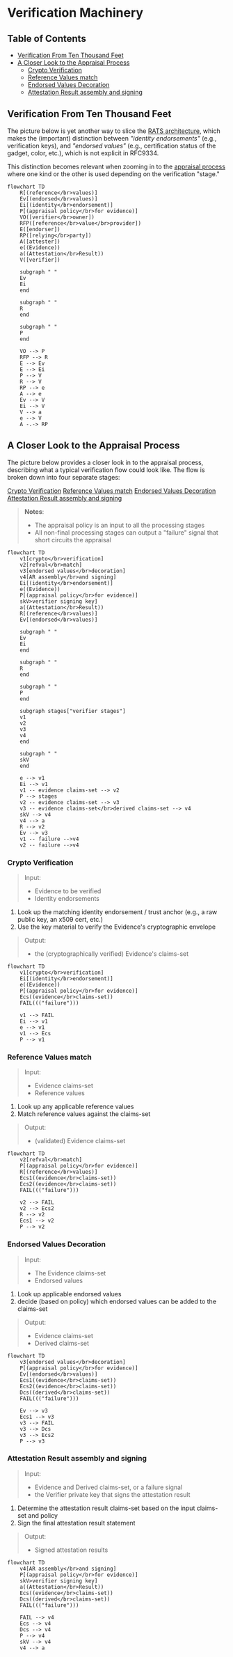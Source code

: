 
# Verification Machinery <!-- omit in toc -->

## Table of Contents <!-- omit in toc -->
- [Verification From Ten Thousand Feet](#verification-from-ten-thousand-feet)
- [A Closer Look to the Appraisal Process](#a-closer-look-to-the-appraisal-process)
  - [Crypto Verification](#crypto-verification)
  - [Reference Values match](#reference-values-match)
  - [Endorsed Values Decoration](#endorsed-values-decoration)
  - [Attestation Result assembly and signing](#attestation-result-assembly-and-signing)

## Verification From Ten Thousand Feet

The picture below is yet another way to slice the [RATS architecture](https://www.rfc-editor.org/rfc/rfc9334.html#figure-1), which makes the (important) distinction between _"identity endorsements"_ (e.g., verification keys), and _"endorsed values"_ (e.g., certification status of the gadget, color, etc.), which is not explicit in RFC9334.

This distinction becomes relevant when zooming in to the [appraisal process](#a-closer-look-to-the-appraisal-process) where one kind or the other is used depending on the verification "stage."

```mermaid
flowchart TD
    R[(reference</br>values)]
    Ev[(endorsed</br>values)]
    Ei[(identity</br>endorsement)]
    P[(appraisal policy</br>for evidence)]
    VO([verifier</br>owner])
    RFP([reference</br>value</br>provider])
    E([endorser])
    RP([relying</br>party])
    A([attester])
    e((Evidence))
    a((Attestation</br>Result))
    V([verifier])

    subgraph " "
    Ev
    Ei
    end

    subgraph " "
    R
    end
    
    subgraph " "
    P
    end

    VO --> P
    RFP --> R
    E --> Ev
    E --> Ei
    P --> V
    R --> V
    RP --> e
    A --> e
    Ev --> V
    Ei --> V
    V --> a
    e --> V
    A -.-> RP

```

## A Closer Look to the Appraisal Process

The picture below provides a closer look in to the appraisal process, describing what a typical verification flow could look like.  The flow is broken down into four separate stages:

[Crypto Verification](#crypto-verification)
[Reference Values match](#reference-values-match)
[Endorsed Values Decoration](#endorsed-values-decoration)
[Attestation Result assembly and signing](#attestation-result-assembly-and-signing)

> **Notes**:
>
> * The appraisal policy is an input to all the processing stages
> * All non-final processing stages can output a "failure" signal that short circuits the appraisal
  
```mermaid
flowchart TD
    v1[crypto</br>verification]
    v2[refval</br>match]
    v3[endorsed values</br>decoration]
    v4[AR assembly</br>and signing]
    Ei[(identity</br>endorsement)]
    e((Evidence))
    P[(appraisal policy</br>for evidence)]
    skV>verifier signing key]
    a((Attestation</br>Result))
    R[(reference</br>values)]
    Ev[(endorsed</br>values)]

    subgraph " "
    Ev
    Ei
    end

    subgraph " "
    R
    end
    
    subgraph " "
    P
    end

    subgraph stages["verifier stages"]
    v1
    v2
    v3
    v4
    end

    subgraph " "
    skV
    end

    e --> v1
    Ei --> v1
    v1 -- evidence claims-set --> v2
    P --> stages
    v2 -- evidence claims-set --> v3
    v3 -- evidence claims-set</br>derived claims-set --> v4
    skV --> v4
    v4 --> a
    R --> v2
    Ev --> v3
    v1 -- failure -->v4
    v2 -- failure -->v4
```

### Crypto Verification

> Input:
>
> * Evidence to be verified
> * Identity endorsements

1. Look up the matching identity endorsement / trust anchor (e.g., a raw public key, an x509 cert, etc.)
1. Use the key material to verify the Evidence's cryptographic envelope

> Output:
>
> * the (cryptographically verified) Evidence's claims-set

```mermaid
flowchart TD
    v1[crypto</br>verification]
    Ei[(identity</br>endorsement)]
    e((Evidence))
    P[(appraisal policy</br>for evidence)]
    Ecs((evidence</br>claims-set))
    FAIL((("failure")))

    v1 --> FAIL
    Ei --> v1
    e --> v1
    v1 --> Ecs
    P --> v1
```

### Reference Values match

> Input:
>
> * Evidence claims-set
> * Reference values

1. Look up any applicable reference values
1. Match reference values against the claims-set

> Output:
>
> * (validated) Evidence claims-set

```mermaid
flowchart TD
    v2[refval</br>match]
    P[(appraisal policy</br>for evidence)]
    R[(reference</br>values)]
    Ecs1((evidence</br>claims-set))
    Ecs2((evidence</br>claims-set))
    FAIL((("failure")))

    v2 --> FAIL
    v2 --> Ecs2
    R --> v2
    Ecs1 --> v2
    P --> v2
```

### Endorsed Values Decoration

> Input:
>
> * The Evidence claims-set
> * Endorsed values

1. Look up applicable endorsed values
1. decide (based on policy) which endorsed values can be added to the claims-set

> Output:
>
> * Evidence claims-set
> * Derived claims-set

```mermaid
flowchart TD
    v3[endorsed values</br>decoration]
    P[(appraisal policy</br>for evidence)]
    Ev[(endorsed</br>values)]
    Ecs1((evidence</br>claims-set))
    Ecs2((evidence</br>claims-set))
    Dcs((derived</br>claims-set))
    FAIL((("failure")))

    Ev --> v3
    Ecs1 --> v3
    v3 --> FAIL
    v3 --> Dcs
    v3 --> Ecs2
    P --> v3
```

### Attestation Result assembly and signing

> Input:
>
> * Evidence and Derived claims-set, or a failure signal
> * the Verifier private key that signs the attestation result

1. Determine the attestation result claims-set based on the input claims-set and policy
1. Sign the final attestation result statement

> Output:
>
> * Signed attestation results

```mermaid
flowchart TD
    v4[AR assembly</br>and signing]
    P[(appraisal policy</br>for evidence)]
    skV>verifier signing key]
    a((Attestation</br>Result))
    Ecs((evidence</br>claims-set))
    Dcs((derived</br>claims-set))
    FAIL((("failure")))

    FAIL --> v4
    Ecs --> v4
    Dcs --> v4
    P --> v4
    skV --> v4
    v4 --> a
```
